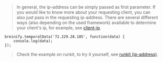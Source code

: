 <blockquote class="lang-specific javascript--node">
<p>In general, the ip-address can be simply passed as first parameter. If you
would like to know more about your requesting client, you can also just pass in
the requesting ip-address. There are several different ways (also depending on the 
used framework) available to determine your client's ip, for example, see 
<a target="_blank" href="https://www.npmjs.com/package/client-ip">client-ip</a>.</p>
</blockquote>

>
```javascript--node
breinify.temporalData('72.229.28.185', function(data) {
	console.log(data);
});
```

<blockquote class="lang-specific javascript--node">
<p>Check the example on runkit, to try it yourself, see 
<a target="_blank" href="https://runkit.com/breinify-stage/looking-up-ip-data">runkit (ip-address)</a>.</p>
</blockquote>